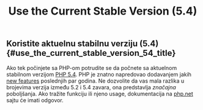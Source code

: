 ﻿---
title: Use the Current Stable Version (5.4)
isChild: true
---

## Koristite aktuelnu stabilnu verziju (5.4) {#use_the_current_stable_version_54_title}

Ako tek počinjete sa PHP-om potrudite se da počnete sa aktuelnom stabilnom verzijom [PHP 5.4][php-release]. PHP je znatno napredovao dodavanjem jakih [new features](#language_highlights) poslednjih par godina. Ne dozvolite da vas mala razlika u brojevima verzija između 5.2 i 5.4 zavara, ona predstavlja _značajna_ poboljšanja. Ako tražite funkciju ili njeno usage, dokumentacija na [php.net][php-docs] sajtu će imati odgovor.

[php-release]: http://www.php.net/downloads.php
[php-docs]: http://www.php.net/manual/en/
